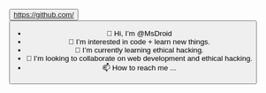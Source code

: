 <button>https://github.com/<button>

- 👋 Hi, I’m @MsDroid
- 👀 I’m interested in code + learn new things.
- 🌱 I’m currently learning ethical hacking.
- 💞️ I’m looking to collaborate on web development and ethical hacking.
- 📫 How to reach me ...

<!---
MsDroid/MsDroid is a ✨ special ✨ repository because its `README.md` (this file) appears on your GitHub profile.
You can click the Preview link to take a look at your changes.
--->
